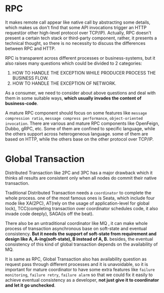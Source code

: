 # RPC

It makes remote call appear like native call by abstracting some details,  which makes us don't find that some API invocations trigger an HTTP request(or other high-level protocol over TCP/IP). Actually, RPC doesn't present a certain tech stack or third-party component, rather, it presents a technical thought, so there is no necessity to discuss the differences between RPC and HTTP.

RPC is transparent across different processes or business-systems, but it also raises many questions which could be divided to 2 categories:

1. HOW TO HANDLE THE EXCEPTION WHILE PRODUCER PROCESS THE BUSINESS FLOW.
2. HOW TO HANDLE THE EXCEPTION OF NETWORK.

As a consumer, we need to consider about above questions and deal with them in some suitable ways, **which usually invades the content of business-code**. 

A mature RPC component should focus on some features like `message compression ratio`, `message compress performance`, `object-oriented invocation`. There are various and mature RPC components like OpenFeign, Dubbo, gRPC, etc. Some of them are confined to specific language, while the others support across heterogeneous language. some of them are based on HTTP, while the others base on the other protocol over TCP/IP.

# Global Transaction

Distributed Transaction like 2PC and 3PC has a major drawback which it thinks all results are consistent only when all nodes do commit their native transaction.

Traditional Distributed Transaction needs a `coordinator` to complete the whole process. one of the most famous ones is Seata, which include four mode like XA(2PC), AT(rely on the usage of application-level for global lock), TCC(completing transaction over coordinator schedules code, it also invade code deeply), SAGA(is off the beat).

There also be an untraditional coordinator like MQ , it can make whole process of transaction asynchronous base on soft-state and eventual consistency. **But it needs the support of soft-state from requirement and design like A, A-ing(soft-state), B instead of A, B.** besides, the eventual consistency of this kind of global transaction depends on the availability of MQ.

It is same as RPC, Global Transaction also has availability question as request pass through different processes and it is unavoidable, so it is important for mature coordinator to have some extra features like `failure monitoring`, `failure retry`, `failure alarm` so that we could fix it easily to achieve eventual consistency  as a developer, **not just give it to coordinator and let it go unchecked**.
